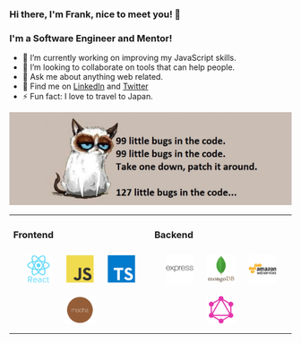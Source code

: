 ### Hi there, I'm Frank, nice to meet you! 👋

### I'm a Software Engineer and Mentor!

- 🔭  I’m currently working on improving my JavaScript skills.
- 👯  I’m looking to collaborate on tools that can help people.
- 💬  Ask me about anything web related.
- 💼  Find me on [LinkedIn](https://www.linkedin.com/in/frankstepanski/ 'LinkedIn') and [Twitter](https://twitter.com/frankstepanski/ 'Twitter')
- ⚡ Fun fact: I love to travel to Japan.

![Profile Banner](profile-image.png?raw=true)

<table><tr><td valign="top" width="50%">

### Frontend  
<div align="center">  
<img style="margin: 10px" src="react-original-wordmark.svg" alt="React" height="50" />  
<img style="margin: 10px" src="javascript-original.svg" alt="JavaScript" height="50" />  
<img style="margin: 10px" src="typescript-original.svg" alt="TypeScript" height="50" />  
<img style="margin: 10px" src="mocha.png" alt="Mocha" height="50" />  
</div>

</td><td valign="top" width="50%">

### Backend  
<div align="center">  
<img style="margin: 10px" src="express-original-wordmark.svg" alt="Express.js" height="50" />  
<img style="margin: 10px" src="mongodb-original-wordmark.svg" alt="MongoDB" height="50" />   
<img style="margin: 10px" src="amazonwebservices-original-wordmark.svg" alt="AWS" height="50" />  
<img style="margin: 10px" src="graphql.png" alt="GraphQL" height="50" />  
</div>

</table>
